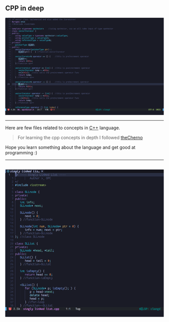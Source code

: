 ## CPP in deep

![cpp1](images/image1.png "vector class implementation")

---

Here are few files related to concepts in [C++](https://en.wikipedia.org/wiki/C++) language.

> For learning the cpp concepts in depth I followed [theCherno](https://www.youtube.com/@TheCherno "a great cpp guy")

Hope you learn something about the language and get good at programming :)

---

![cpp2](images/image2.png "linked list")
---
